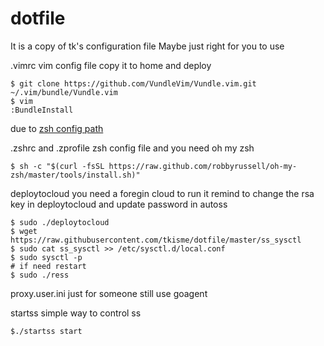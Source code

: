 # dotfile
It is a copy of tk's configuration file
Maybe just right for you to use

.vimrc 
vim config file copy it to home and deploy 
```
$ git clone https://github.com/VundleVim/Vundle.vim.git  ~/.vim/bundle/Vundle.vim
$ vim
:BundleInstall
```

due to [zsh config path](http://zshwiki.org/home/config/files)

.zshrc and .zprofile
zsh config file and you need oh my zsh
```
$ sh -c "$(curl -fsSL https://raw.github.com/robbyrussell/oh-my-zsh/master/tools/install.sh)"
```

deploytocloud
you need a foregin cloud to run it remind to change the rsa key in deploytocloud and update password in autoss
```
$ sudo ./deploytocloud
$ wget https://raw.githubusercontent.com/tkisme/dotfile/master/ss_sysctl
$ sudo cat ss_sysctl >> /etc/sysctl.d/local.conf
$ sudo sysctl -p
# if need restart
$ sudo ./ress
```

proxy.user.ini
just for someone still use goagent


startss
simple way to control ss
```
$./startss start
```
